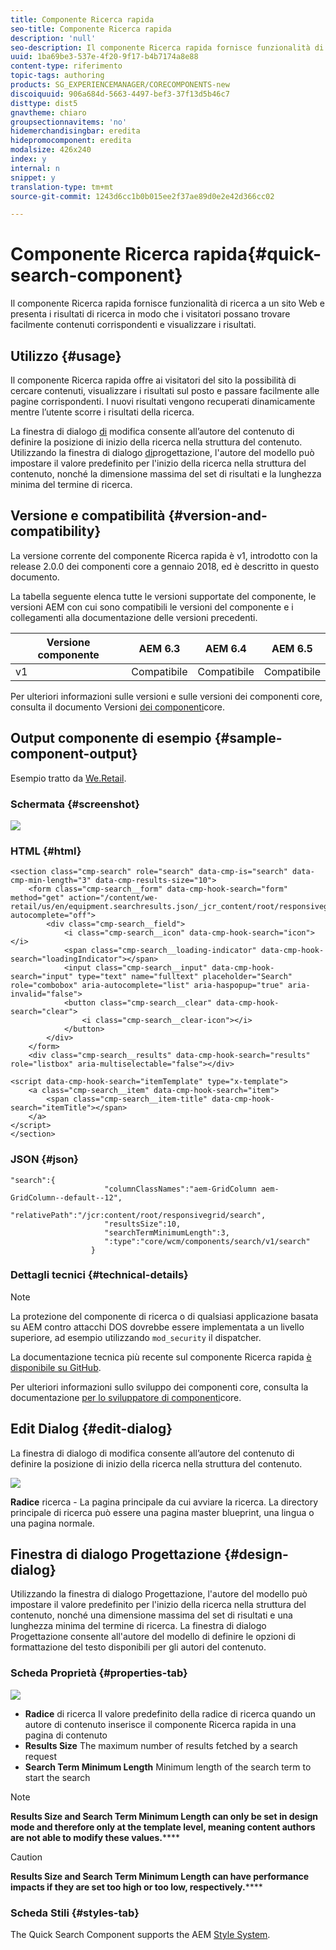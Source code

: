 ```yaml
---
title: Componente Ricerca rapida
seo-title: Componente Ricerca rapida
description: 'null'
seo-description: Il componente Ricerca rapida fornisce funzionalità di ricerca a un sito Web e presenta i risultati di ricerca in modo che i visitatori possano effettuare ricerche nel sito e filtrare i risultati.
uuid: 1ba69be3-537e-4f20-9f17-b4b7174a8e88
content-type: riferimento
topic-tags: authoring
products: SG_EXPERIENCEMANAGER/CORECOMPONENTS-new
discoiquuid: 906a684d-5663-4497-bef3-37f13d5b46c7
disttype: dist5
gnavtheme: chiaro
groupsectionnavitems: 'no'
hidemerchandisingbar: eredita
hidepromocomponent: eredita
modalsize: 426x240
index: y
internal: n
snippet: y
translation-type: tm+mt
source-git-commit: 1243d6cc1b0b015ee2f37ae89d0e2e42d366cc02

---
```



# Componente Ricerca rapida{#quick-search-component}

Il componente Ricerca rapida fornisce funzionalità di ricerca a un sito Web e presenta i risultati di ricerca in modo che i visitatori possano trovare facilmente contenuti corrispondenti e visualizzare i risultati.

## Utilizzo {#usage}

Il componente Ricerca rapida offre ai visitatori del sito la possibilità di cercare contenuti, visualizzare i risultati sul posto e passare facilmente alle pagine corrispondenti. I nuovi risultati vengono recuperati dinamicamente mentre l’utente scorre i risultati della ricerca.

La finestra di dialogo [di](#edit-dialog) modifica consente all’autore del contenuto di definire la posizione di inizio della ricerca nella struttura del contenuto. Utilizzando la finestra di dialogo [di](#design-dialog)progettazione, l'autore del modello può impostare il valore predefinito per l'inizio della ricerca nella struttura del contenuto, nonché la dimensione massima del set di risultati e la lunghezza minima del termine di ricerca.

## Versione e compatibilità {#version-and-compatibility}

La versione corrente del componente Ricerca rapida è v1, introdotto con la release 2.0.0 dei componenti core a gennaio 2018, ed è descritto in questo documento.

La tabella seguente elenca tutte le versioni supportate del componente, le versioni AEM con cui sono compatibili le versioni del componente e i collegamenti alla documentazione delle versioni precedenti.

| Versione componente | AEM 6.3 | AEM 6.4 | AEM 6.5 |
|--- |--- |--- |--- |
| v1 | Compatibile | Compatibile | Compatibile |

Per ulteriori informazioni sulle versioni e sulle versioni dei componenti core, consulta il documento Versioni [dei componenti](versions.md)core.

## Output componente di esempio {#sample-component-output}

Esempio tratto da [We.Retail](https://helpx.adobe.com/experience-manager/6-5/sites/developing/using/we-retail.html).

### Schermata {#screenshot}

![](assets/screen_shot_2018-01-19at094248.png)

### HTML {#html}

```
<section class="cmp-search" role="search" data-cmp-is="search" data-cmp-min-length="3" data-cmp-results-size="10">
    <form class="cmp-search__form" data-cmp-hook-search="form" method="get" action="/content/we-retail/us/en/equipment.searchresults.json/_jcr_content/root/responsivegrid/search" autocomplete="off">
        <div class="cmp-search__field">
            <i class="cmp-search__icon" data-cmp-hook-search="icon"></i>
            <span class="cmp-search__loading-indicator" data-cmp-hook-search="loadingIndicator"></span>
            <input class="cmp-search__input" data-cmp-hook-search="input" type="text" name="fulltext" placeholder="Search" role="combobox" aria-autocomplete="list" aria-haspopup="true" aria-invalid="false">
            <button class="cmp-search__clear" data-cmp-hook-search="clear">
                <i class="cmp-search__clear-icon"></i>
            </button>
        </div>
    </form>
    <div class="cmp-search__results" data-cmp-hook-search="results" role="listbox" aria-multiselectable="false"></div>
    
<script data-cmp-hook-search="itemTemplate" type="x-template">
    <a class="cmp-search__item" data-cmp-hook-search="item">
        <span class="cmp-search__item-title" data-cmp-hook-search="itemTitle"></span>
    </a>
</script>
</section>
```

### JSON {#json}

```
"search":{  
                     "columnClassNames":"aem-GridColumn aem-GridColumn--default--12",
                     "relativePath":"/jcr:content/root/responsivegrid/search",
                     "resultsSize":10,
                     "searchTermMinimumLength":3,
                     ":type":"core/wcm/components/search/v1/search"
                  }
```

### Dettagli tecnici {#technical-details}

>[!NOTE]
>
>La protezione del componente di ricerca o di qualsiasi applicazione basata su AEM contro attacchi DOS dovrebbe essere implementata a un livello superiore, ad esempio utilizzando `mod_security` il dispatcher.

La documentazione tecnica più recente sul componente Ricerca rapida [è disponibile su GitHub](https://github.com/adobe/aem-core-wcm-components/blob/master/content/src/content/jcr_root/apps/core/wcm/components/search/v1/search).

Per ulteriori informazioni sullo sviluppo dei componenti core, consulta la documentazione [per lo sviluppatore di componenti](developing.md)core.

## Edit Dialog {#edit-dialog}

La finestra di dialogo di modifica consente all’autore del contenuto di definire la posizione di inizio della ricerca nella struttura del contenuto.

![](assets/screen_shot_2018-04-03at120132.png)

**Radice** ricerca - La pagina principale da cui avviare la ricerca. La directory principale di ricerca può essere una pagina master blueprint, una lingua o una pagina normale.

## Finestra di dialogo Progettazione {#design-dialog}

Utilizzando la finestra di dialogo Progettazione, l'autore del modello può impostare il valore predefinito per l'inizio della ricerca nella struttura del contenuto, nonché una dimensione massima del set di risultati e una lunghezza minima del termine di ricerca. La finestra di dialogo Progettazione consente all'autore del modello di definire le opzioni di formattazione del testo disponibili per gli autori del contenuto.

### Scheda Proprietà {#properties-tab}

![](assets/screen_shot_2018-04-03at120028.png)

* **Radice** di ricerca Il valore predefinito della radice di ricerca quando un autore di contenuto inserisce il componente Ricerca rapida in una pagina di contenuto
* **Results Size**
The maximum number of results fetched by a search request
* **Search Term Minimum Length**
Minimum length of the search term to start the search

>[!NOTE]
>
>**Results Size and Search Term Minimum Length can only be set in design mode and therefore only at the template level, meaning content authors are not able to modify these values.******

>[!CAUTION]
>
>**Results Size and Search Term Minimum Length can have performance impacts if they are set too high or too low, respectively.******

### Scheda Stili {#styles-tab}

The Quick Search Component supports the AEM [Style System](authoring.md#component-styling).
